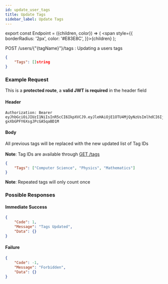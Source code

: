 ```yaml
---
id: update_user_tags
title: Update Tags
sidebar_label: Update Tags
---
```


export const Endpoint = ({children, color}) => ( <span style={{
      borderRadius: '2px',
      color: '#E83E8C',
    }}>{children}</span> );

<Endpoint>POST /users/{"{tagName}"}/tags </Endpoint>: Updating a users tags

```json
{
    "Tags": []string
}
```

### Example Request
This is a **protected route**, a **valid JWT is required** in the header field

#### Header
```
Authorization: Bearer eyJhbGciOiJIUzI1NiIsInR5cCI6IkpXVCJ9.eyJleHAiOjE1OTU4MjQyNzUsImlhdCI6IjIwMjAtMDctMjdUMDA6MjY6MTUuNzg5NTg0Mi0wNDowMCIsInN1YiI6ImNocmlzIn0.5US2_ITKcfgkpEbfsR-gxXbGPFY6XsgJPcGA5qaBD1M
```

#### Body
All previous tags will be replaced with the new updated list of Tag IDs<br></br>
**Note**: Tag IDs are available through [GET /tags](get_tags)
```json
{
    "Tags": ["Computer Science", "Physics", "Mathematics"]
}
```
**Note**: Repeated tags will only count once  

### Possible Responses
#### Immediate Success
```json
{
	"Code": 1,
	"Message": "Tags Updated",
	"Data": {}
}
```
#### Failure
```json
{
	"Code": -1,
	"Message": "Forbidden",
	"Data": {}
}
```


